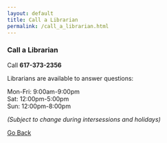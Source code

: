 ```yaml
---
layout: default 
title: Call a Librarian
permalink: /call_a_librarian.html
---
```


### Call a Librarian 

Call **617-373-2356** 

Librarians are available to answer questions:

Mon-Fri: 9:00am-9:00pm  
Sat: 12:00pm-5:00pm  
Sun: 12:00pm-8:00pm 

*(Subject to change during intersessions and holidays)*

[Go Back](http://www.lib.neu.edu/m/text_call_lib.html) 